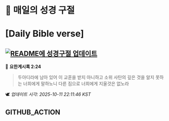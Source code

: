# 🙏 매일의 성경 구절
# [Daily Bible verse]
## [![README에 성경구절 업데이트](https://github.com/DONGSUKA/first_test/actions/workflows/update-readme-bible.yml/badge.svg)](https://github.com/DONGSUKA/first_test/actions/workflows/update-readme-bible.yml)
<!-- START_BIBLE_VERSE -->
📖 **요한계시록 2:24**
> 두아디라에 남아 있어 이 교훈을 받지 아니하고 소위 사탄의 깊은 것을 알지 못하는 너희에게 말하노니 다른 짐으로 너희에게 지울것은 없노라

🕊️ _업데이트 시각: 2025-10-11 22:11:46 KST_
  <!-- END_BIBLE_VERSE -->
## GITHUB_ACTION
